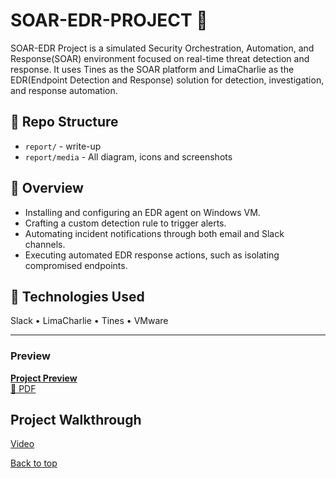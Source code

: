 # SOAR-EDR-PROJECT 🔐

SOAR-EDR Project is a simulated Security Orchestration, Automation, and Response(SOAR) environment focused on real-time threat detection and response. It uses Tines as the SOAR platform and LimaCharlie as the EDR(Endpoint Detection and Response) solution for detection, investigation, and response automation.

## 📂 Repo Structure

- `report/` - write-up
- `report/media` - All diagram, icons and screenshots

## 📝 Overview

- Installing and configuring an EDR agent on Windows VM.
- Crafting a custom detection rule to trigger alerts.
- Automating incident notifications through both email and Slack channels.
- Executing automated EDR response actions, such as isolating compromised endpoints.

## 🚨 Technologies Used

Slack • LimaCharlie • Tines • VMware

---

<h3> Preview </h3>

[**Project Preview**  
📄 PDF ](https://github.com/AyushPeddulwar/SOAR-EDR-PROJECT/blob/main/SOAR.pdf)

## Project Walkthrough
[Video](https://www.linkedin.com/posts/ayushpeddulwar_soar-edr-cybersecurity-activity-7367277813957160961-q0Ws?utm_source=share&utm_medium=member_desktop&rcm=ACoAAD9CHAsBMS95J7Eqx2XpLa3z5RSAweTm63I)

[Back to top](#soar-edr-project-)



